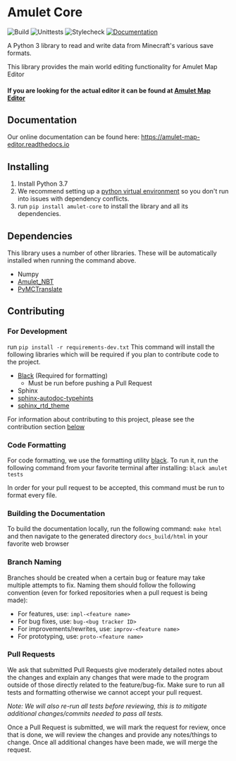 # Amulet Core

![Build](https://github.com/Amulet-Team/Amulet-NBT/workflows/Build/badge.svg)
![Unittests](https://github.com/Amulet-Team/Amulet-NBT/workflows/Unittests/badge.svg?event=push)
![Stylecheck](https://github.com/Amulet-Team/Amulet-NBT/workflows/Stylecheck/badge.svg?event=push)
[![Documentation](https://readthedocs.org/projects/amulet-core/badge)](https://amulet-core.readthedocs.io)

A Python 3 library to read and write data from Minecraft's various save formats.

This library provides the main world editing functionality for Amulet Map Editor

#### If you are looking for the actual editor it can be found at [Amulet Map Editor](https://github.com/Amulet-Team/Amulet-Map-Editor)


## Documentation

Our online documentation can be found here: https://amulet-map-editor.readthedocs.io

## Installing
1) Install Python 3.7
2) We recommend setting up a [python virtual environment](https://docs.python.org/3/tutorial/venv.html) so you don't run into issues with dependency conflicts.
3) run `pip install amulet-core` to install the library and all its dependencies.

## Dependencies

This library uses a number of other libraries. These will be automatically installed when running the command above.
- Numpy
- [Amulet_NBT](https://github.com/Amulet-Team/Amulet-NBT)
- [PyMCTranslate](https://github.com/gentlegiantJGC/PyMCTranslate)

## Contributing

### For Development
run `pip install -r requirements-dev.txt`
This command will install the following libraries which will be required if you plan to contribute code to the project.
- [Black](https://github.com/ambv/black) (Required for formatting)
  - Must be run before pushing a Pull Request
- Sphinx
- [sphinx-autodoc-typehints](https://github.com/agronholm/sphinx-autodoc-typehints)
- [sphinx_rtd_theme](https://github.com/rtfd/sphinx_rtd_theme)

For information about contributing to this project, please see the contribution section [below](#contributing)

### Code Formatting
For code formatting, we use the formatting utility [black](https://github.com/psf/black). 
To run it, run the following command from your favorite terminal after installing: `black amulet tests`

In order for your pull request to be accepted, this command must be run to format every file.

### Building the Documentation
To build the documentation locally, run the following command: `make html` and then navigate to the
generated directory `docs_build/html` in your favorite web browser

### Branch Naming
Branches should be created when a certain bug or feature may take multiple attempts to fix. Naming
them should follow the following convention (even for forked repositories when a pull request is being made):

* For features, use: `impl-<feature name>`
* For bug fixes, use: `bug-<bug tracker ID>`
* For improvements/rewrites, use: `improv-<feature name>`
* For prototyping, use: `proto-<feature name>`

### Pull Requests
We ask that submitted Pull Requests give moderately detailed notes about the changes and explain 
any changes that were made to the program outside of those directly related to the feature/bug-fix.
Make sure to run all tests and formatting otherwise we cannot accept your pull request.

_Note: We will also re-run all tests before reviewing, this is to mitigate additional changes/commits
needed to pass all tests._

Once a Pull Request is submitted, we will mark the request for review, once that is done, we will
review the changes and provide any notes/things to change. Once all additional changes have been made,
we will merge the request.
